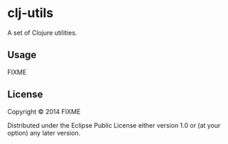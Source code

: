 # clj-utils

A set of Clojure utilities.

## Usage

FIXME

## License

Copyright © 2014 FIXME

Distributed under the Eclipse Public License either version 1.0 or (at
your option) any later version.
